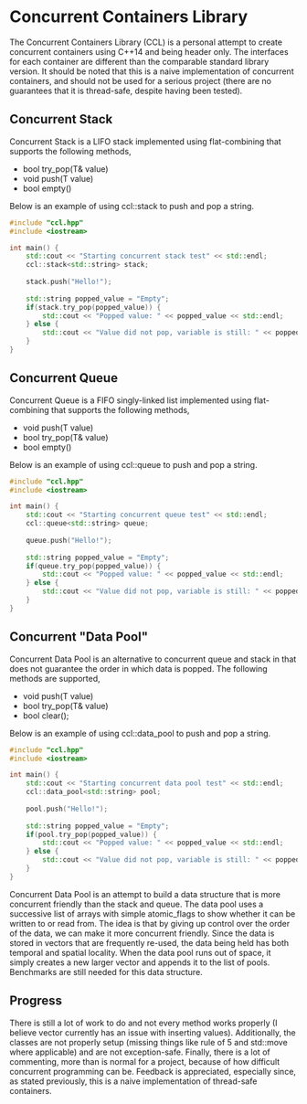 Concurrent Containers Library
=================

The Concurrent Containers Library (CCL) is a personal attempt to create concurrent containers using C++14 and being header only. The interfaces for each container are different than the comparable standard library version. It should be noted that this is a naive implementation of concurrent containers, and should not be used for a serious project (there are no guarantees that it is thread-safe, despite having been tested).

Concurrent Stack
-----------------

Concurrent Stack is a LIFO stack implemented using flat-combining that supports the following methods,
* bool try_pop(T& value)
* void push(T value)
* bool empty()

Below is an example of using ccl::stack to push and pop a string.

```c++
#include "ccl.hpp"
#include <iostream>

int main() {
    std::cout << "Starting concurrent stack test" << std::endl;
    ccl::stack<std::string> stack;
	
    stack.push("Hello!");
	
    std::string popped_value = "Empty";
    if(stack.try_pop(popped_value)) {
        std::cout << "Popped value: " << popped_value << std::endl;
    } else {
        std::cout << "Value did not pop, variable is still: " << popped_value << std::endl;
    }
}
```

Concurrent Queue
-----------------

Concurrent Queue is a FIFO singly-linked list implemented using flat-combining that supports the following methods,
* void push(T value)
* bool try_pop(T& value)
* bool empty()

Below is an example of using ccl::queue to push and pop a string.

```c++
#include "ccl.hpp"
#include <iostream>

int main() {
    std::cout << "Starting concurrent queue test" << std::endl;
    ccl::queue<std::string> queue;
	
    queue.push("Hello!");
	
    std::string popped_value = "Empty";
    if(queue.try_pop(popped_value)) {
        std::cout << "Popped value: " << popped_value << std::endl;
    } else {
        std::cout << "Value did not pop, variable is still: " << popped_value << std::endl;
    }
}
```

Concurrent "Data Pool"
-----------------

Concurrent Data Pool is an alternative to concurrent queue and stack in that does not guarantee the order in which data is popped. The following methods are supported,
* void push(T value)
* bool try_pop(T& value)
* bool clear();

Below is an example of using ccl::data_pool to push and pop a string.

```c++
#include "ccl.hpp"
#include <iostream>

int main() {
    std::cout << "Starting concurrent data pool test" << std::endl;
    ccl::data_pool<std::string> pool;
	
    pool.push("Hello!");
	
    std::string popped_value = "Empty";
    if(pool.try_pop(popped_value)) {
        std::cout << "Popped value: " << popped_value << std::endl;
    } else {
        std::cout << "Value did not pop, variable is still: " << popped_value << std::endl;
    }
}
```

Concurrent Data Pool is an attempt to build a data structure that is more concurrent friendly than the stack and queue. The data pool uses a successive list of arrays with simple atomic_flags to show whether it can be written to or read from. The idea is that by giving up control over the order of the data, we can make it more concurrent friendly. Since the data is stored in vectors that are frequently re-used, the data being held has both temporal and spatial locality. When the data pool runs out of space, it simply creates a new larger vector and appends it to the list of pools. Benchmarks are still needed for this data structure.

Progress
-----------------

There is still a lot of work to do and not every method works properly (I believe vector currently has an issue with inserting values). Additionally, the classes are not properly setup (missing things like rule of 5 and std::move where applicable) and are not exception-safe. Finally, there is a lot of commenting, more than is normal for a project, because of how difficult concurrent programming can be. Feedback is appreciated, especially since, as stated previously, this is a naive implementation of thread-safe containers.
